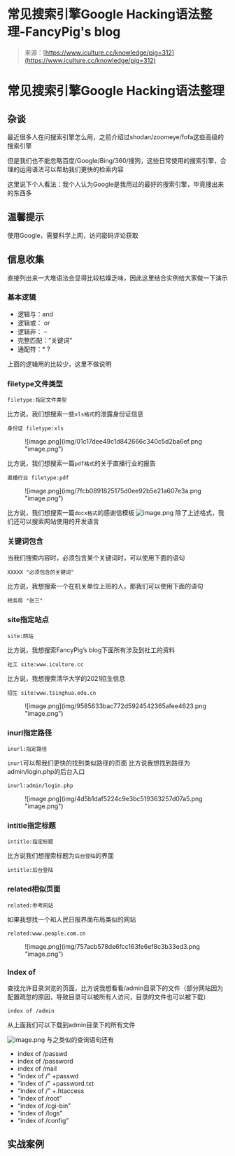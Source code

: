 <!--yml
category: 社会工程
date: 2022-11-10 10:35:19
-->

# 常见搜索引擎Google Hacking语法整理-FancyPig's blog

> 来源：[https://www.iculture.cc/knowledge/pig=312](https://www.iculture.cc/knowledge/pig=312)

# 常见搜索引擎Google Hacking语法整理

## 杂谈

最近很多人在问搜索引擎怎么用，之前介绍过shodan/zoomeye/fofa这些高级的搜索引擎

但是我们也不能忽略百度/Google/Bing/360/搜狗，这些日常使用的搜索引擎，合理的运用语法可以帮助我们更快的检索内容

这里说下个人看法：我个人认为Google是我用过的最好的搜索引擎，毕竟搜出来的东西多

## 温馨提示

使用Google，需要科学上网，访问密码评论获取

## 信息收集

直接列出来一大堆语法会显得比较枯燥乏味，因此这里结合实例给大家做一下演示

### 基本逻辑

*   逻辑与：and
*   逻辑或： or
*   逻辑非： –
*   完整匹配：”关键词”
*   通配符：* ?

上面的逻辑用的比较少，这里不做说明

### filetype文件类型

```
filetype:指定文件类型
```

比方说，我们想搜索一些`xls格式`的泄露身份证信息

```
身份证 filetype:xls
```

<figure class="wp-block-image">![image.png](img/01c17dee49c1d842666c340c5d2ba6ef.png "image.png")</figure>

比方说，我们想搜索一篇`pdf格式`的关于直播行业的报告

```
直播行业 filetype:pdf
```

<figure class="wp-block-image">![image.png](img/7fcb0891825175d0ee92b5e21a607e3a.png "image.png")</figure>

比方说，我们想搜索一篇`docx格式`的感谢信模板
![image.png](img/1ce4b62be2311c77a7067a5254060f91.png "image.png")
除了上述格式，我们还可以搜索网站使用的开发语言

### 关键词包含

当我们搜索内容时，必须包含某个关键词时，可以使用下面的语句

```
XXXXX "必须包含的关键词"
```

比方说，我想搜索一个在机关单位上班的人，那我们可以使用下面的语句

```
税务局 "张三"
```

### site指定站点

```
site:网站
```

比方说，我想搜索FancyPig’s blog下面所有涉及到社工的资料

```
社工 site:www.iculture.cc
```

比方说，我想搜索清华大学的2021招生信息

```
招生 site:www.tsinghua.edu.cn
```

<figure class="wp-block-image">![image.png](img/9585633bac772d5924542365afee4623.png "image.png")</figure>

### inurl指定路径

```
inurl:指定路径
```

`inurl`可以帮我们更快的找到类似路径的页面
比方说我想找到路径为admin/login.php的后台入口

```
inurl:admin/login.php
```

<figure class="wp-block-image">![image.png](img/4d5b1daf5224c9e3bc519363257d07a5.png "image.png")</figure>

### intitle指定标题

```
intitle:指定标题
```

比方说我们想搜索标题为`后台登陆`的界面

```
intitle:后台登陆
```

### related相似页面

```
related:参考网站
```

如果我想找一个和人民日报界面布局类似的网站

```
related:www.people.com.cn
```

<figure class="wp-block-image">![image.png](img/757acb578de6fcc163fe6ef8c3b33ed3.png "image.png")</figure>

### Index of

查找允许目录浏览的页面，比方说我想看看/admin目录下的文件（部分网站因为配置疏忽的原因，导致目录可以被所有人访问，目录的文件也可以被下载）

```
index of /admin
```

从上面我们可以下载到admin目录下的所有文件

![image.png](img/1d7cfe884ef066f6619fad8e29cbda3c.png "image.png")
与之类似的查询语句还有

*   index of /passwd
*   index of /password
*   index of /mail
*   “index of /” +passwd
*   “index of /” +password.txt
*   “index of /” +.htaccess
*   “index of /root”
*   “index of /cgi-bin”
*   “index of /logs”
*   “index of /config”

## 实战案例